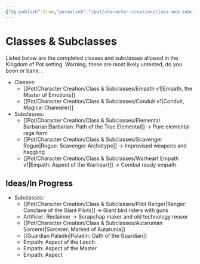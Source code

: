```yaml
---
{"dg-publish":true,"permalink":"/pot/character-creation/class-and-subclasses/class-and-subclass-index/"}
---
```



# Classes & Subclasses
Listed below are the completed classes and subclasses allowed in the Kingdom of Pot setting. Warning, these are most likely untested, do you boon or bane...
- Classes:
	- [[Pot/Character Creation/Class & Subclasses/Empath v1\|Empath, the Master of Emotions]]
	- [[Pot/Character Creation/Class & Subclasses/Conduit v1\|Conduit, Magical Channeler]]
- Subclasses:
	- [[Pot/Character Creation/Class & Subclasses/Elemental Barbarian\|Barbarian: Path of the True Elemental]] -> Pure elemental rage form
	- [[Pot/Character Creation/Class & Subclasses/Scavenger Rogue\|Rogue: Scavenger Archetype]] -> Improvised weapons and haggling
	- [[Pot/Character Creation/Class & Subclasses/Warheart Empath v1\|Empath: Aspect of the Warheart]] -> Combat ready empath
## Ideas/In Progress
- Subclasses:
	- [[Pot/Character Creation/Class & Subclasses/Pilot Ranger\|Ranger: Conclave of the Giant Pilots]] -> Giant bird riders with guns
	- Artificer: Reclaimer -> Scrapchap maker and old technology reuser
	- [[Pot/Character Creation/Class & Subclasses/Autarunian Sorcerer\|Sorcerer: Marked of Autarunia]] 
	- [[Guardian Paladin\|Paladin: Oath of the Guardian]]
	- Empath: Aspect of the Leech
	- Empath: Aspect of the Master
	- Empath: Aspect 